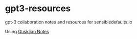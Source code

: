 # gpt3-resources
gpt-3 collaboration notes and resources for sensibledefaults.io

Using [Obsidian Notes](https://obsidian.md/)

